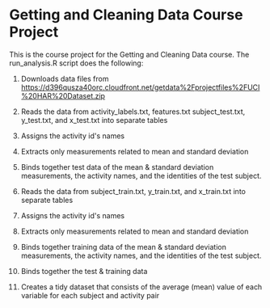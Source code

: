 Getting and Cleaning Data Course Project
========================================

This is the course project for the Getting and Cleaning Data course. The
run\_analysis.R script does the following:

1.  Downloads data files from
    https://d396qusza40orc.cloudfront.net/getdata%2Fprojectfiles%2FUCI%20HAR%20Dataset.zip

2.  Reads the data from activity\_labels.txt, features.txt subject\_test.txt,
    y\_test.txt, and x\_test.txt into separate tables

3.  Assigns the activity id's names

4.  Extracts only measurements related to mean and standard deviation

5.  Binds together test data of the mean & standard deviation measurements, the
    activity names, and the identities of the test subject.

6.  Reads the data from subject\_train.txt, y\_train.txt, and x\_train.txt into
    separate tables

7.  Assigns the activity id's names

8.  Extracts only measurements related to mean and standard deviation

9.  Binds together training data of the mean & standard deviation measurements,
    the activity names, and the identities of the test subject.

10. Binds together the test & training data

11. Creates a tidy dataset that consists of the average (mean) value of each
    variable for each subject and activity pair
